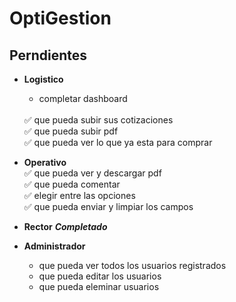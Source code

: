 # OptiGestion

## Perndientes
- **Logistico**
    - completar dashboard
    <br>
    ✅ que pueda subir sus cotizaciones
    <br>
    ✅ que pueda subir pdf
    <br>
    ✅ que pueda ver lo que ya esta para comprar
- **Operativo**
    <br>
    ✅ que pueda ver y descargar pdf
    <br>
    ✅ que pueda comentar
    <br>
    ✅ elegir entre las opciones
    <br>
    ✅ que pueda enviar y limpiar los campos
- **Rector**  *__Completado__*

- **Administrador**
    - que pueda ver todos los usuarios registrados
    - que pueda editar los usuarios
    - que pueda eleminar usuarios
